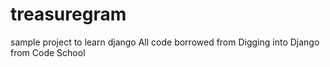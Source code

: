 # treasuregram
sample project to learn django
All code borrowed from Digging into Django from Code School
